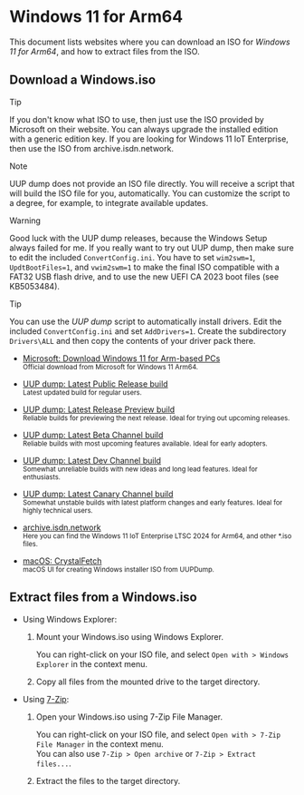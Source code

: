 # Windows 11 for Arm64

This document lists websites where you can download an ISO for *Windows 11 for Arm64*, and how to extract files from the ISO.

## Download a Windows.iso

> [!TIP]  
> If you don't know what ISO to use, then just use the ISO provided by Microsoft on their website. You can always upgrade the installed edition with a generic edition key. If you are looking for Windows 11 IoT Enterprise, then use the ISO from archive.isdn.network.

> [!NOTE]  
> UUP dump does not provide an ISO file directly. You will receive a script that will build the ISO file for you, automatically. You can customize the script to a degree, for example, to integrate available updates.

> [!WARNING]  
> Good luck with the UUP dump releases, because the Windows Setup always failed for me. If you really want to try out UUP dump, then make sure to edit the included `ConvertConfig.ini`. You have to set `wim2swm=1`, `UpdtBootFiles=1`, and `vwim2swm=1` to make the final ISO compatible with a FAT32 USB flash drive, and to use the new UEFI CA 2023 boot files (see KB5053484).

> [!TIP]  
> You can use the *UUP dump* script to automatically install drivers. Edit the included `ConvertConfig.ini` and set `AddDrivers=1`. Create the subdirectory `Drivers\ALL` and then copy the contents of your driver pack there.

- [Microsoft: Download Windows 11 for Arm-based PCs](https://www.microsoft.com/en-gb/software-download/windows11arm64)  
    <sup>Official download from Microsoft for Windows 11 Arm64.</sup>

- [UUP dump: Latest Public Release build](https://uupdump.net/fetchupd.php?arch=arm64&ring=retail)  
    <sup>Latest updated build for regular users.</sup>

- [UUP dump: Latest Release Preview build](https://uupdump.net/fetchupd.php?arch=arm64&ring=rp)  
    <sup>Reliable builds for previewing the next release. Ideal for trying out upcoming releases.</sup>

- [UUP dump: Latest Beta Channel build](https://uupdump.net/fetchupd.php?arch=arm64&ring=wis)  
    <sup>Reliable builds with most upcoming features available. Ideal for early adopters.</sup>

- [UUP dump: Latest Dev Channel build](https://uupdump.net/fetchupd.php?arch=arm64&ring=wif)  
    <sup>Somewhat unreliable builds with new ideas and long lead features. Ideal for enthusiasts.</sup>

- [UUP dump: Latest Canary Channel build](https://uupdump.net/fetchupd.php?arch=arm64&ring=canary)  
    <sup>Somewhat unstable builds with latest platform changes and early features. Ideal for highly technical users.</sup>

- [archive.isdn.network](https://archive.isdn.network/artifacts/)  
    <sup>Here you can find the Windows 11 IoT Enterprise LTSC 2024 for Arm64, and other *.iso files.</sup>

- [macOS: CrystalFetch](https://github.com/TuringSoftware/CrystalFetch)  
    <sup>macOS UI for creating Windows installer ISO from UUPDump.</sup>

## Extract files from a Windows.iso

- Using Windows Explorer:

    1. Mount your Windows.iso using Windows Explorer.

        You can right-click on your ISO file, and select `Open with > Windows Explorer` in the context menu.

    2. Copy all files from the mounted drive to the target directory.

- Using [7-Zip](https://www.7-zip.org):

    1. Open your Windows.iso using 7-Zip File Manager.

        You can right-click on your ISO file, and select `Open with > 7-Zip File Manager` in the context menu.  
        You can also use `7-Zip > Open archive` or `7-Zip > Extract files...`.
    
    2. Extract the files to the target directory.
